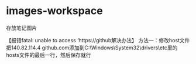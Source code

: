 # images-workspace
存放笔记图片

【报错fatal: unable to access ‘https://github解决办法】
方法一：修改host文件
把140.82.114.4 github.com添加到C:\Windows\System32\drivers\etc里的hosts文件的最后一行，然后保存就行
